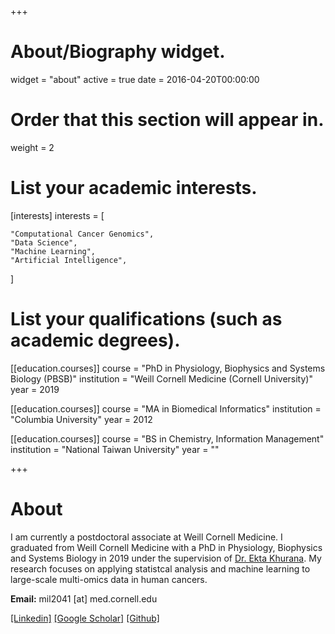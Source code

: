 +++
# About/Biography widget.
widget = "about"
active = true
date = 2016-04-20T00:00:00

# Order that this section will appear in.
weight = 2

# List your academic interests.
[interests]
  interests = [
    
    "Computational Cancer Genomics",
    "Data Science",
    "Machine Learning",
    "Artificial Intelligence",
  ]

# List your qualifications (such as academic degrees).
[[education.courses]]
  course = "PhD in Physiology, Biophysics and Systems Biology (PBSB)"
  institution = "Weill Cornell Medicine (Cornell University)"
  year = 2019

[[education.courses]]
  course = "MA in Biomedical Informatics"
  institution = "Columbia University"
  year = 2012

[[education.courses]]
  course = "BS in Chemistry, Information Management"
  institution = "National Taiwan University"
  year = ""
 
+++

# About

I am currently a postdoctoral associate at Weill Cornell Medicine.
I graduated from Weill Cornell Medicine with a PhD in Physiology, Biophysics and Systems Biology in 2019 under the supervision of [Dr. Ekta Khurana](https://khuranalab.med.cornell.edu/). My research focuses on applying statistcal analysis and machine learning to large-scale multi-omics data in human cancers.   

**Email:** mil2041 [at] med.cornell.edu

[[Linkedin]](https://www.linkedin.com/in/ericminweiliu/) [[Google Scholar]](https://scholar.google.com/citations?user=15RkgOUAAAAJ&hl=en&oi=ao) [[Github]](https://github.com/mil2041)
